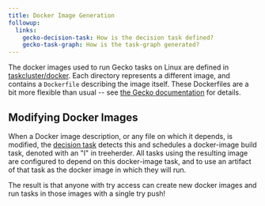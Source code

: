 ```yaml
---
title: Docker Image Generation
followup:
  links:
    gecko-decision-task: How is the decision task defined?
    gecko-task-graph: How is the task-graph generated?
---
```


The docker images used to run Gecko tasks on Linux are defined in [taskcluster/docker](https://dxr.mozilla.org/mozilla-central/source/testing/docker/).
Each directory represents a different image, and contains a `Dockerfile` describing the image itself.
These Dockerfiles are a bit more flexible than usual -- see [the Gecko documentation](http://gecko.readthedocs.io/en/latest/taskcluster/taskcluster/docker-images.html) for details.

## Modifying Docker Images

When a Docker image description, or any file on which it depends, is modified, the [decision task](gecko-decision-task) detects this and schedules a docker-image build task, denoted with an "I" in treeherder.
All tasks using the resulting image are configured to depend on this docker-image task, and to use an artifact of that task as the docker image in which they will run.

The result is that anyone with try access can create new docker images and run tasks in those images with a single try push!
